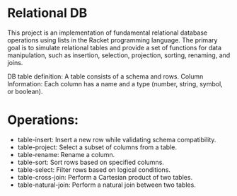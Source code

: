 # Relational DB
This project is an implementation of fundamental relational database operations using lists in the Racket programming language. The primary goal is to simulate relational tables and provide a set of functions for data manipulation, such as insertion, selection, projection, sorting, renaming, and joins.

DB table definition: A table consists of a schema and rows.
Column Information: Each column has a name and a type (number, string, symbol, or boolean).

# Operations:
- table-insert: Insert a new row while validating schema compatibility.
- table-project: Select a subset of columns from a table.
- table-rename: Rename a column.
- table-sort: Sort rows based on specified columns.
- table-select: Filter rows based on logical conditions.
- table-cross-join: Perform a Cartesian product of two tables.
- table-natural-join: Perform a natural join between two tables.
